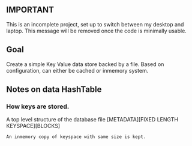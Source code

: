 ## IMPORTANT

This is an incomplete project, set up to switch between my desktop and laptop. This message will be removed once the code is minimally usable.

## Goal
Create a simple Key Value data store backed by a file. Based on configuration, can either be cached or inmemory system.


## Notes on data HashTable

### How keys are stored.
A top level structure of the database file
	[METADATA][FIXED LENGTH KEYSPACE][BLOCKS]

	An inmemory copy of keyspace with same size is kept. 



